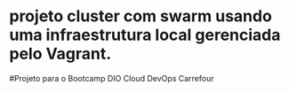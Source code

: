 # projeto cluster com swarm usando uma infraestrutura local gerenciada pelo Vagrant.
#Projeto para o Bootcamp DIO Cloud DevOps Carrefour
